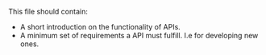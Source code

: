 This file should contain:

* A short introduction on the functionality of APIs.
* A minimum set of requirements a API must fulfill. I.e for developing new ones.
